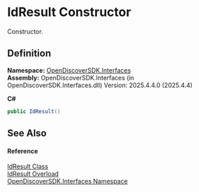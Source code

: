 # IdResult Constructor


Constructor.



## Definition
**Namespace:** <a href="5601be11-3859-60ba-961e-4dc4e0cf2953">OpenDiscoverSDK.Interfaces</a>  
**Assembly:** OpenDiscoverSDK.Interfaces (in OpenDiscoverSDK.Interfaces.dll) Version: 2025.4.4.0 (2025.4.4)

**C#**
``` C#
public IdResult()
```



## See Also


#### Reference
<a href="b988a0c1-116e-339f-6db3-dfdf9ab0247a">IdResult Class</a>  
<a href="c177d1f7-76b2-bd00-16c2-007c9ebea960">IdResult Overload</a>  
<a href="5601be11-3859-60ba-961e-4dc4e0cf2953">OpenDiscoverSDK.Interfaces Namespace</a>  
